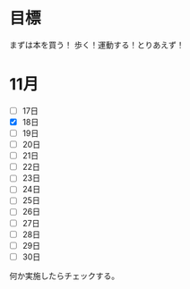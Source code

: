 
# 目標

まずは本を買う！
歩く！運動する！とりあえず！

# 11月

- [ ] 17日
- [x] 18日
- [ ] 19日
- [ ] 20日
- [ ] 21日
- [ ] 22日
- [ ] 23日
- [ ] 24日
- [ ] 25日
- [ ] 26日
- [ ] 27日
- [ ] 28日
- [ ] 29日
- [ ] 30日

何か実施したらチェックする。

